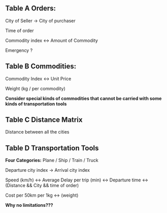 ## Table A Orders:

City of Seller -> City of purchaser

Time of order

Commodity index <-> Amount of Commodity

Emergency ?

## Table B Commodities:

Commodity Index <-> Unit Price

Weight (kg / per commodity)

**Consider special kinds of commodities that cannot be carried with some kinds of transportation tools**

## Table C Distance Matrix

Distance between all the cities

## Table D Transportation Tools

**Four Categories:** Plane / Ship / Train / Truck

Departure city index -> Arrival city index

Speed (km/h) <-> Average Delay per trip (min) <-> Departure time <-> (Distance && City && time of order)

Cost per 50km per 1kg <-> (weight)

**Why no limitations???**